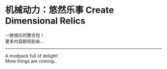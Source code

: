 # 机械动力：悠然乐事 Create Dimensional Relics  
一款很乐的整合包！  
更多内容即将到来...   
***
A modpack full of delight!  
More things are coming...  
